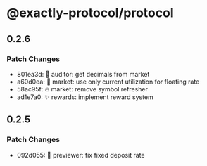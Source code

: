 # @exactly-protocol/protocol

## 0.2.6

### Patch Changes

- 801ea3d: 🦺 auditor: get decimals from market
- a60d0ea: 👔 market: use only current utilization for floating rate
- 58ac95f: 🔥 market: remove symbol refresher
- ad1e7a0: ✨ rewards: implement reward system

## 0.2.5

### Patch Changes

- 092d055: 🐛 previewer: fix fixed deposit rate
